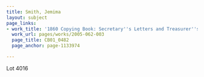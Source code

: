 ```yaml
---
title: Smith, Jemima
layout: subject
page_links:
- work_title: '1860 Copying Book: Secretary''s Letters and Treasurer''s Letters, 2005.062.003  '
  work_url: pages/works/2005-062-003
  page_title: CB01_0482
  page_anchor: page-1133974

---
```

<p>Lot 4016</p>
